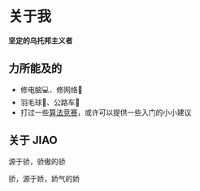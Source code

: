 # 关于我

**坚定的乌托邦主义者**

## 力所能及的

* 修电脑💻、修网络🛜
* 羽毛球🏸‍、公路车🚴
* 打过一些[算法竞赛](https://oi-wiki.org/)，或许可以提供一些入门的小小建议

## 关于 JIAO

源于骄，骄傲的骄

骄，源于娇，娇气的娇